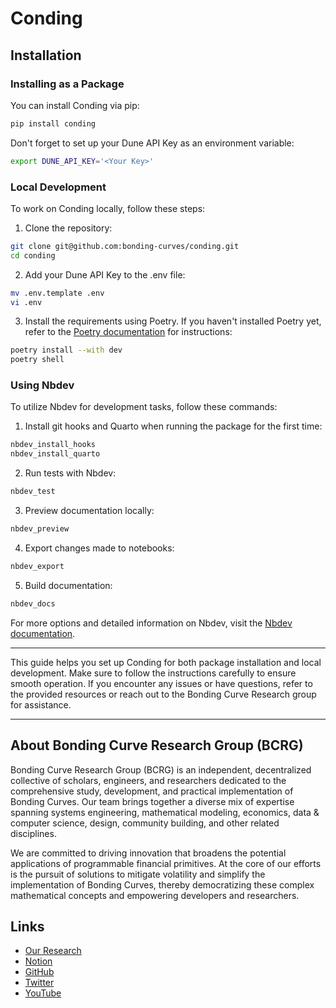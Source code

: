 # Conding

## Installation

### Installing as a Package

You can install Conding via pip:

```bash
pip install conding
```

Don't forget to set up your Dune API Key as an environment variable:

```bash
export DUNE_API_KEY='<Your Key>'
```

### Local Development

To work on Conding locally, follow these steps:

1. Clone the repository:

```bash
git clone git@github.com:bonding-curves/conding.git
cd conding
```

2. Add your Dune API Key to the .env file:

```bash
mv .env.template .env
vi .env
```

3. Install the requirements using Poetry. If you haven't installed Poetry yet, refer to the [Poetry documentation](https://python-poetry.org/docs/) for instructions:

```bash
poetry install --with dev
poetry shell
```

### Using Nbdev

To utilize Nbdev for development tasks, follow these commands:

1. Install git hooks and Quarto when running the package for the first time:

```bash
nbdev_install_hooks
nbdev_install_quarto
```

2. Run tests with Nbdev:

```bash
nbdev_test
```

3. Preview documentation locally:

```bash
nbdev_preview
```

4. Export changes made to notebooks:

```bash
nbdev_export
```

5. Build documentation:

```bash
nbdev_docs
```

For more options and detailed information on Nbdev, visit the [Nbdev documentation](https://nbdev.fast.ai/).

---

This guide helps you set up Conding for both package installation and local development. Make sure to follow the instructions carefully to ensure smooth operation. If you encounter any issues or have questions, refer to the provided resources or reach out to the Bonding Curve Research group for assistance.

---

## About Bonding Curve Research Group (BCRG)

Bonding Curve Research Group (BCRG) is an independent, decentralized collective of scholars, engineers, and researchers dedicated to the comprehensive study, development, and practical implementation of Bonding Curves. Our team brings together a diverse mix of expertise spanning systems engineering, mathematical modeling, economics, data & computer science, design, community building, and other related disciplines.

We are committed to driving innovation that broadens the potential applications of programmable financial primitives. At the core of our efforts is the pursuit of solutions to mitigate volatility and simplify the implementation of Bonding Curves, thereby democratizing these complex mathematical concepts and empowering developers and researchers.

## Links

- [Our Research](https://mirror.xyz/0x8fF6Fe58b468B1F18d2C54e2B0870b4e847C730d)
- [Notion](https://auspicious-cap-b5c.notion.site/Bonding-Curve-Research-Group-a0fe00e81d84435a8fddd547a7888063)
- [GitHub](https://github.com/bonding-curves)
- [Twitter](https://twitter.com/Bonding_Curves)
- [YouTube](https://www.youtube.com/@CondingBurves)

